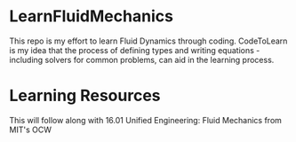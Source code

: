 # LearnFluidMechanics
This repo is my effort to learn Fluid Dynamics through coding. CodeToLearn is my idea that the process of defining types and writing equations - including solvers for common problems, can aid in the learning process.

# Learning Resources
This will follow along with 16.01 Unified Engineering: Fluid Mechanics from MIT's OCW
